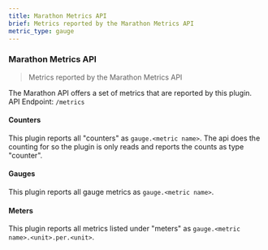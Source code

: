 ```yaml
---
title: Marathon Metrics API
brief: Metrics reported by the Marathon Metrics API
metric_type: gauge
---
```

### Marathon Metrics API

> Metrics reported by the Marathon Metrics API

The Marathon API offers a set of metrics that are reported by this plugin.
API Endpoint: `/metrics`

#### Counters
This plugin reports all "counters" as `gauge.<metric name>`.  The api does the counting for so the plugin is only reads and reports the counts as type "counter".

#### Gauges
This plugin reports all gauge metrics as `gauge.<metric name>`.

#### Meters
This plugin reports all metrics listed under "meters" as
`gauge.<metric name>.<unit>.per.<unit>`.
